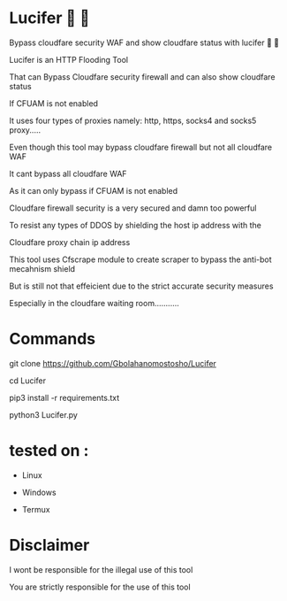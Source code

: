 # Lucifer 👿 👿

 

  Bypass cloudfare security WAF and show cloudfare status with lucifer 👿 👿




  Lucifer is an HTTP Flooding Tool 





  That can Bypass Cloudfare security firewall and can also show cloudfare status





  If CFUAM is not enabled



  It uses four types of proxies namely: http, https, socks4 and socks5 proxy.....




  Even though this tool may bypass cloudfare firewall but not all cloudfare WAF





  It cant bypass all cloudfare WAF




  
  As it can only bypass if CFUAM is not enabled





  Cloudfare firewall security is a very secured and damn too powerful


 


  To resist any types of DDOS by shielding the host ip address with the





  Cloudfare proxy chain ip address
  
  
  
  
  
  This tool uses Cfscrape module to create scraper to bypass the anti-bot mecahnism shield
   
   
  
   
   
  But is still not that effeicient due to the strict accurate security measures 


 


  Especially in the cloudfare waiting room...........




# Commands


 


 git clone https://github.com/Gbolahanomostosho/Lucifer 





 cd Lucifer





 pip3 install -r requirements.txt




 
 python3 Lucifer.py





# tested on :




- Linux


- Windows 


- Termux




# Disclaimer




  I wont be responsible for the illegal use of this tool
  
 
 
  
  You are strictly responsible for the use of this tool



